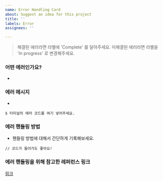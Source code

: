 ```yaml
---
name: Error Handling Card
about: Suggest an idea for this project
title: ''
labels: Error
assignees: ''

---
```


>해결된 에러라면 라벨에 'Complete' 를 달아주세요.
>미해결된 에러라면 라벨을 'In progress' 로 변경해주세요.

### 어떤 에러인가요?
* 

### 에러 메시지
* 
```
$ 터미널의 에러 코드를 여기 넣어주세요.
```

### 에러 핸들링 방법
* 핸들링 방법에 대해서 간단하게 기록해보세요.
```
// 코드가 들어가도 좋아요!
```

### 에러 핸들링을 위해 참고한 레퍼런스 링크
[링크]()
